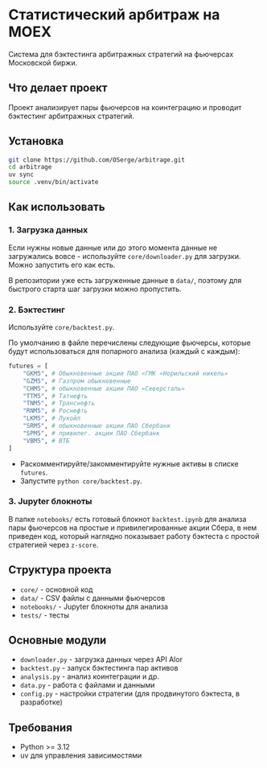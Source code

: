# Статистический арбитраж на MOEX

Система для бэктестинга арбитражных стратегий на фьючерсах Московской биржи.

## Что делает проект

Проект анализирует пары фьючерсов на коинтеграцию и проводит бэктестинг арбитражных стратегий.

## Установка

```bash
git clone https://github.com/OSerge/arbitrage.git
cd arbitrage
uv sync
source .venv/bin/activate
```

## Как использовать

### 1. Загрузка данных

Если нужны новые данные или до этого момента данные не загружались вовсе - используйте `core/downloader.py` для загрузки. Можно запустить его как есть.

В репозитории уже есть загруженные данные в `data/`, поэтому для быстрого старта шаг загрузки можно пропустить.


### 2. Бэктестинг

Используйте `core/backtest.py`.

По умолчанию в файле перечислены следующие фьючерсы, которые будут использоваться для попарного анализа (каждый с каждым):

```python
futures = [
    "GKM5", # Обыкновенные акции ПАО «ГМК «Норильский никель»
    "GZM5", # Газпром обыкновенные
    "CHM5", # обыкновенные акции ПАО «Северсталь»
    "TTM5", # Татнефть
    "TNM5", # Транснефть
    "RNM5", # Роснефть
    "LKM5", # Лукойл
    "SRM5", # обыкновенные акции ПАО Сбербанк
    "SPM5", # привилег. акции ПАО Сбербанк
    "VBM5", # ВТБ
]
```

- Раскомментируйте/закомментируйте нужные активы в списке `futures`.
- Запустите `python core/backtest.py`.


### 3. Jupyter блокноты

В папке `notebooks/` есть готовый блокнот `backtest.ipynb` для анализа пары фьючерсов на простые и привилегированные акции Сбера, в нем приведен код, который наглядно показывает работу бэктеста с простой стратегией через `z-score`.


## Структура проекта

- `core/` - основной код
- `data/` - CSV файлы с данными фьючерсов
- `notebooks/` - Jupyter блокноты для анализа
- `tests/` - тесты

## Основные модули

- `downloader.py` - загрузка данных через API Alor
- `backtest.py` - запуск бэктестинга пар активов
- `analysis.py` - анализ коинтеграции и др.
- `data.py` - работа с файлами и данными
- `config.py` - настройки стратегии (для продвинутого бэктеста, в разработке)

## Требования

- Python >= 3.12
- uv для управления зависимостями
